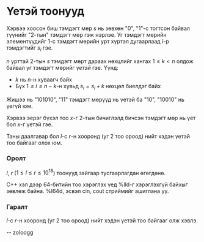 Үетэй тоонууд
=============
Хэрвээ хоосон биш тэмдэгт мөр $s$ нь зөвхөн "0", "1"-с тогтсон байвал түүнийг "2-тын" тэмдэгт мөр гэж нэрлэе. Уг тэмдэгт мөрийн элементүүдийг $1$-с тэмдэгт мөрийн урт хүртэл дугаарлаад $i$-р тэмдэгтийг $s_i$ гэе.

$n$ урттай $2$-тын $s$ тэмдэгт мөрт дараах нөхцлийг хангах $1 ≤ k < n$ олдож байвал уг тэмдэгт мөрийг *үетэй* гэе. Үүнд:

 - $k$ нь $n$-н хуваагч байх
 - Бүх $1 ≤ i ≤ n-k$-н хувьд $s_i = s_i + k$ нөхцөл биелдэг байх

Жишээ нь "101010", "11" тэмдэгт мөрүүд нь үетэй ба "10", "10010" нь үегүй юм.

Хэрвээ эерэг бүхэл тоо $x$-г $2$-тын бичиглэлд бичсэн тэмдэгт мөр нь үет бол $x$-г үетэй гэе.

Таны даалгавар бол $l$-с $r$-н хооронд (уг $2$ тоо ороод) нийт хэдэн үетэй тоо байгааг олох юм.


### Оролт
$l$, $r$ ($1 ≤ l ≤ r ≤ 10^{18}$) тоонууд зайгаар тусгаарлагдан өгөгдөнө.

C++ хэл дээр 64-битийн тоо хэрэглэх үед %lld-г хэрэглэхгүй байхыг зөвлөж байна.
%I64d, эсвэл cin, cout стриймийг ашиглана уу.


### Гаралт 
$l$-с $r$-н хооронд (уг $2$ тоо ороод) нийт хэдэн үетэй тоо байгааг олж хэвлэ.

-- zoloogg
